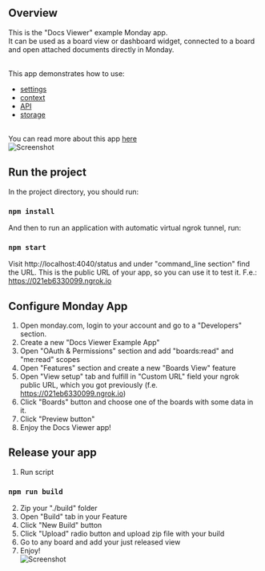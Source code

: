 ## Overview
This is the "Docs Viewer" example Monday app. 
<br>It can be used as a board view or dashboard widget, connected to a board and open attached documents directly in Monday.

<br>This app demonstrates how to use:
- [settings](https://github.com/mondaycom/monday-sdk-js#mondaygettype-params--) 
- [context](https://github.com/mondaycom/monday-sdk-js#mondaygettype-params--) 
- [API](https://github.com/mondaycom/monday-sdk-js#mondayapiquery-options--)
- [storage](https://github.com/mondaycom/monday-sdk-js#mondaystorage)

<br>You can read more about this app [here](https://monday.com/developers/apps-docviewer/)
<br> ![Screenshot](https://dapulse-res.cloudinary.com/image/upload/f_auto,q_auto/remote_mondaycom_static/uploads/VladMystetskyi/d2634e30-daec-47d2-816e-c9be7d38d392_3VladTestBoardbugwithrecipe2020-06-0800-45-40.png2020-06-0800-48-02.png)

## Run the project

In the project directory, you should run:

### `npm install`

And then to run an application with automatic virtual ngrok tunnel, run:

### `npm start`

Visit http://localhost:4040/status and under "command_line section" find the URL. This is the public URL of your app, so you can use it to test it.
F.e.: https://021eb6330099.ngrok.io

## Configure Monday App 

1. Open monday.com, login to your account and go to a "Developers" section.
2. Create a new "Docs Viewer Example App"
3. Open "OAuth & Permissions" section and add "boards:read" and "me:read" scopes
4. Open "Features" section and create a new "Boards View" feature
5. Open "View setup" tab and fulfill in "Custom URL" field your ngrok public URL, which you got previously (f.e. https://021eb6330099.ngrok.io)
6. Click "Boards" button and choose one of the boards with some data in it.
7. Click "Preview button"
8. Enjoy the Docs Viewer app!

## Release your app
1. Run script
### `npm run build`
2. Zip your "./build" folder
3. Open "Build" tab in your Feature
4. Click "New Build" button
5. Click "Upload" radio button and upload zip file with your build
6. Go to any board and add your just released view
7. Enjoy!
<br> ![Screenshot](https://dapulse-res.cloudinary.com/image/upload/f_auto,q_auto/remote_mondaycom_static/uploads/VladMystetskyi/d2634e30-daec-47d2-816e-c9be7d38d392_3VladTestBoardbugwithrecipe2020-06-0800-45-40.png2020-06-0800-48-02.png)
